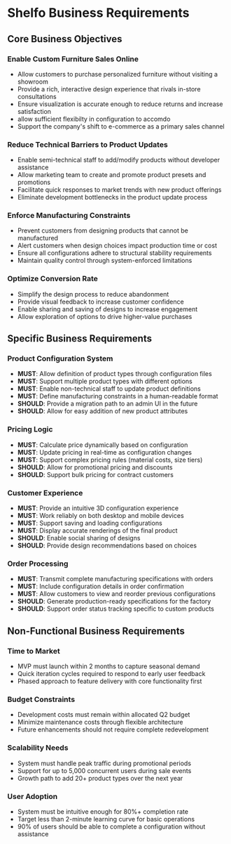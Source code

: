 # Shelfo Business Requirements

## Core Business Objectives

### Enable Custom Furniture Sales Online
- Allow customers to purchase personalized furniture without visiting a showroom
- Provide a rich, interactive design experience that rivals in-store consultations
- Ensure visualization is accurate enough to reduce returns and increase satisfaction
- allow sufficient flexibilty in configuration to accomdo
- Support the company's shift to e-commerce as a primary sales channel

### Reduce Technical Barriers to Product Updates
- Enable semi-technical staff to add/modify products without developer assistance
- Allow marketing team to create and promote product presets and promotions
- Facilitate quick responses to market trends with new product offerings
- Eliminate development bottlenecks in the product update process

### Enforce Manufacturing Constraints
- Prevent customers from designing products that cannot be manufactured
- Alert customers when design choices impact production time or cost
- Ensure all configurations adhere to structural stability requirements
- Maintain quality control through system-enforced limitations

### Optimize Conversion Rate
- Simplify the design process to reduce abandonment
- Provide visual feedback to increase customer confidence
- Enable sharing and saving of designs to increase engagement
- Allow exploration of options to drive higher-value purchases

## Specific Business Requirements

### Product Configuration System
- **MUST**: Allow definition of product types through configuration files
- **MUST**: Support multiple product types with different options
- **MUST**: Enable non-technical staff to update product definitions
- **MUST**: Define manufacturing constraints in a human-readable format
- **SHOULD**: Provide a migration path to an admin UI in the future
- **SHOULD**: Allow for easy addition of new product attributes

### Pricing Logic
- **MUST**: Calculate price dynamically based on configuration
- **MUST**: Update pricing in real-time as configuration changes
- **MUST**: Support complex pricing rules (material costs, size tiers)
- **SHOULD**: Allow for promotional pricing and discounts
- **SHOULD**: Support bulk pricing for contract customers

### Customer Experience
- **MUST**: Provide an intuitive 3D configuration experience
- **MUST**: Work reliably on both desktop and mobile devices
- **MUST**: Support saving and loading configurations
- **MUST**: Display accurate renderings of the final product
- **SHOULD**: Enable social sharing of designs
- **SHOULD**: Provide design recommendations based on choices

### Order Processing
- **MUST**: Transmit complete manufacturing specifications with orders
- **MUST**: Include configuration details in order confirmation
- **MUST**: Allow customers to view and reorder previous configurations
- **SHOULD**: Generate production-ready specifications for the factory
- **SHOULD**: Support order status tracking specific to custom products

## Non-Functional Business Requirements

### Time to Market
- MVP must launch within 2 months to capture seasonal demand
- Quick iteration cycles required to respond to early user feedback
- Phased approach to feature delivery with core functionality first

### Budget Constraints
- Development costs must remain within allocated Q2 budget
- Minimize maintenance costs through flexible architecture
- Future enhancements should not require complete redevelopment

### Scalability Needs
- System must handle peak traffic during promotional periods
- Support for up to 5,000 concurrent users during sale events
- Growth path to add 20+ product types over the next year

### User Adoption
- System must be intuitive enough for 80%+ completion rate
- Target less than 2-minute learning curve for basic operations
- 90% of users should be able to complete a configuration without assistance

